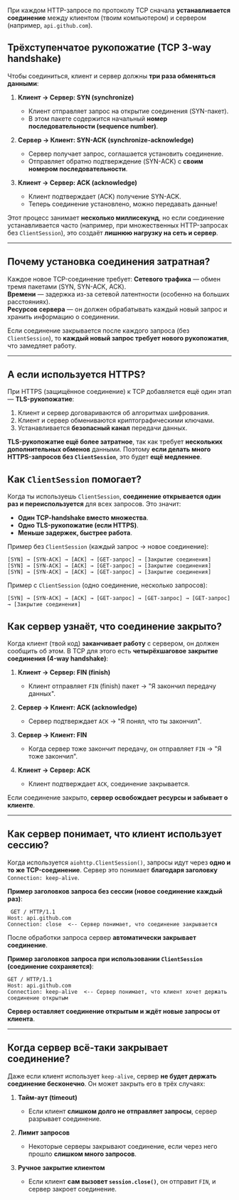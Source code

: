 
При каждом HTTP-запросе по протоколу TCP сначала **устанавливается соединение** между клиентом (твоим компьютером) и сервером (например, `api.github.com`).

## **Трёхступенчатое рукопожатие (TCP 3-way handshake)**

Чтобы соединиться, клиент и сервер должны **три раза обменяться данными**:

1. **Клиент → Сервер: SYN (synchronize)**
    
    - Клиент отправляет запрос на открытие соединения (SYN-пакет).
    - В этом пакете содержится начальный **номер последовательности (sequence number)**.
2. **Сервер → Клиент: SYN-ACK (synchronize-acknowledge)**
    
    - Сервер получает запрос, соглашается установить соединение.
    - Отправляет обратно подтверждение (SYN-ACK) с **своим номером последовательности**.
3. **Клиент → Сервер: ACK (acknowledge)**
    
    - Клиент подтверждает (ACK) получение SYN-ACK.
    - Теперь соединение установлено, можно передавать данные!

 Этот процесс занимает **несколько миллисекунд**, но если соединение устанавливается часто (например, при множественных HTTP-запросах без `ClientSession`), это создаёт **лишнюю нагрузку на сеть и сервер**.

---

##  Почему установка соединения затратная?

Каждое новое TCP-соединение требует: **Сетевого трафика** — обмен тремя пакетами (SYN, SYN-ACK, ACK).  
 **Времени** — задержка из-за сетевой латентности (особенно на больших расстояниях).  
 **Ресурсов сервера** — он должен обрабатывать каждый новый запрос и хранить информацию о соединении.

Если соединение закрывается после каждого запроса (без `ClientSession`), то **каждый новый запрос требует нового рукопожатия**, что замедляет работу.

---

##  А если используется HTTPS?

При HTTPS (защищённое соединение) к TCP добавляется ещё один этап — **TLS-рукопожатие**:

1. Клиент и сервер договариваются об алгоритмах шифрования.
2. Клиент и сервер обмениваются криптографическими ключами.
3. Устанавливается **безопасный канал** передачи данных.

 **TLS-рукопожатие ещё более затратное**, так как требует **нескольких дополнительных обменов** данными. Поэтому **если делать много HTTPS-запросов без `ClientSession`**, это будет **ещё медленнее**.
## Как `ClientSession` помогает?

Когда ты используешь `ClientSession`, **соединение открывается один раз и переиспользуется** для всех запросов. Это значит:  
- **Один TCP-handshake вместо множества**.  
- **Одно TLS-рукопожатие (если HTTPS)**.  
- **Меньше задержек, быстрее работа**.

Пример без `ClientSession` (каждый запрос → новое соединение):
```
[SYN] → [SYN-ACK] → [ACK] → [GET-запрос] → [Закрытие соединения]
[SYN] → [SYN-ACK] → [ACK] → [GET-запрос] → [Закрытие соединения]
[SYN] → [SYN-ACK] → [ACK] → [GET-запрос] → [Закрытие соединения]
```

Пример с `ClientSession` (одно соединение, несколько запросов):
```
[SYN] → [SYN-ACK] → [ACK] → [GET-запрос] → [GET-запрос] → [GET-запрос] → [Закрытие соединения]
```

## Как сервер узнаёт, что соединение закрыто?

Когда клиент (твой код) **заканчивает работу** с сервером, он должен сообщить об этом. В TCP для этого есть **четырёхшаговое закрытие соединения (4-way handshake)**:

1. **Клиент → Сервер: FIN (finish)**
    
    - Клиент отправляет `FIN` (finish) пакет → "Я закончил передачу данных".
2. **Сервер → Клиент: ACK (acknowledge)**
    
    - Сервер подтверждает `ACK` → "Я понял, что ты закончил".
3. **Сервер → Клиент: FIN**
    
    - Когда сервер тоже закончит передачу, он отправляет `FIN` → "Я тоже закончил".
4. **Клиент → Сервер: ACK**
    
    - Клиент подтверждает `ACK`, соединение закрывается.

 Если соединение закрыто, **сервер освобождает ресурсы и забывает о клиенте**.

---

## Как сервер понимает, что клиент **использует сессию**?

Когда используется `aiohttp.ClientSession()`, запросы идут через **одно и то же TCP-соединение**. Сервер это понимает **благодаря заголовку** `Connection: keep-alive`.

 **Пример заголовков запроса без сессии (новое соединение каждый раз)**:
```
 GET / HTTP/1.1
Host: api.github.com
Connection: close  <-- Сервер понимает, что соединение закрывается
```
После обработки запроса сервер **автоматически закрывает соединение**.

**Пример заголовков запроса при использовании `ClientSession` (соединение сохраняется)**:
```
GET / HTTP/1.1
Host: api.github.com
Connection: keep-alive  <-- Сервер понимает, что клиент хочет держать соединение открытым
```
**Сервер оставляет соединение открытым и ждёт новые запросы от клиента**.

---

## Когда сервер всё-таки закрывает соединение?

Даже если клиент использует `keep-alive`, сервер **не будет держать соединение бесконечно**. Он может закрыть его в трёх случаях:

1. **Тайм-аут (timeout)**
    
    - Если клиент **слишком долго не отправляет запросы**, сервер разрывает соединение.
2. **Лимит запросов**
    
    - Некоторые серверы закрывают соединение, если через него прошло **слишком много запросов**.
3. **Ручное закрытие клиентом**
    
    - Если клиент **сам вызовет `session.close()`**, он отправит `FIN`, и сервер закроет соединение.